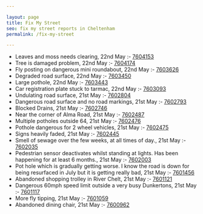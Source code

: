 ```yaml
---

layout: page
title: Fix My Street
seo: fix my street reports in Cheltenham
permalink: /fix-my-street

---
```


<!-- fix_marker starts -->

- Leaves and moss needs clearing, 22nd May :- [7604153](https://www.fixmystreet.com/report/7604153)
- Tree is damaged problem, 22nd May :- [7604174](https://www.fixmystreet.com/report/7604174)
- Fly posting on dangerous mini roundabout, 22nd May :- [7603626](https://www.fixmystreet.com/report/7603626)
- Degraded road surface, 22nd May :- [7603450](https://www.fixmystreet.com/report/7603450)
- Large pothole, 22nd May :- [7603443](https://www.fixmystreet.com/report/7603443)
- Car registration plate stuck to tarmac, 22nd May :- [7603093](https://www.fixmystreet.com/report/7603093)
- Undulating road surface, 21st May :- [7602804](https://www.fixmystreet.com/report/7602804)
- Dangerous road surface and no road markings, 21st May :- [7602793](https://www.fixmystreet.com/report/7602793)
- Blocked Drains, 21st May :- [7602746](https://www.fixmystreet.com/report/7602746)
- Near the corner of Alma Road, 21st May :- [7602487](https://www.fixmystreet.com/report/7602487)
- Multiple potholes outside 64, 21st May :- [7602476](https://www.fixmystreet.com/report/7602476)
- Pothole dangerous for 2 wheel vehicles, 21st May :- [7602475](https://www.fixmystreet.com/report/7602475)
- Signs heavily faded, 21st May :- [7602445](https://www.fixmystreet.com/report/7602445)
- Smell of sewage over the few weeks, at all times of day., 21st May :- [7602035](https://www.fixmystreet.com/report/7602035)
- Pedestrian sensor deactivates whilst standing at lights. Has been happening for at least 6 months., 21st May :- [7602003](https://www.fixmystreet.com/report/7602003)
- Pot hole which is gradually getting worse. I know the road is down for being resurfaced in July but it is getting really bad, 21st May :- [7601456](https://www.fixmystreet.com/report/7601456)
- Abandoned shopping trolley in River Chelt, 21st May :- [7601121](https://www.fixmystreet.com/report/7601121)
- Dangerous 60mph speed limit outside a very busy Dunkertons, 21st May :- [7601117](https://www.fixmystreet.com/report/7601117)
- More fly tipping, 21st May :- [7601059](https://www.fixmystreet.com/report/7601059)
- Abandoned dining chair, 21st May :- [7600962](https://www.fixmystreet.com/report/7600962)

<!-- fix_marker ends -->